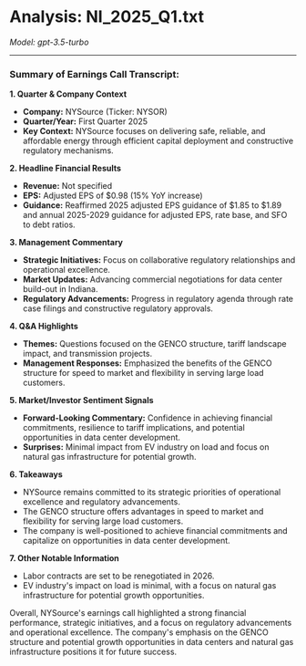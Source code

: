 # Analysis: NI_2025_Q1.txt

*Model: gpt-3.5-turbo*

---

### Summary of Earnings Call Transcript:

**1. Quarter & Company Context**
- **Company:** NYSource (Ticker: NYSOR)
- **Quarter/Year:** First Quarter 2025
- **Key Context:** NYSource focuses on delivering safe, reliable, and affordable energy through efficient capital deployment and constructive regulatory mechanisms.

**2. Headline Financial Results**
- **Revenue:** Not specified
- **EPS:** Adjusted EPS of $0.98 (15% YoY increase)
- **Guidance:** Reaffirmed 2025 adjusted EPS guidance of $1.85 to $1.89 and annual 2025-2029 guidance for adjusted EPS, rate base, and SFO to debt ratios.

**3. Management Commentary**
- **Strategic Initiatives:** Focus on collaborative regulatory relationships and operational excellence.
- **Market Updates:** Advancing commercial negotiations for data center build-out in Indiana.
- **Regulatory Advancements:** Progress in regulatory agenda through rate case filings and constructive regulatory approvals.

**4. Q&A Highlights**
- **Themes:** Questions focused on the GENCO structure, tariff landscape impact, and transmission projects.
- **Management Responses:** Emphasized the benefits of the GENCO structure for speed to market and flexibility in serving large load customers.

**5. Market/Investor Sentiment Signals**
- **Forward-Looking Commentary:** Confidence in achieving financial commitments, resilience to tariff implications, and potential opportunities in data center development.
- **Surprises:** Minimal impact from EV industry on load and focus on natural gas infrastructure for potential growth.

**6. Takeaways**
- NYSource remains committed to its strategic priorities of operational excellence and regulatory advancements.
- The GENCO structure offers advantages in speed to market and flexibility for serving large load customers.
- The company is well-positioned to achieve financial commitments and capitalize on opportunities in data center development.

**7. Other Notable Information**
- Labor contracts are set to be renegotiated in 2026.
- EV industry's impact on load is minimal, with a focus on natural gas infrastructure for potential growth opportunities.

Overall, NYSource's earnings call highlighted a strong financial performance, strategic initiatives, and a focus on regulatory advancements and operational excellence. The company's emphasis on the GENCO structure and potential growth opportunities in data centers and natural gas infrastructure positions it for future success.